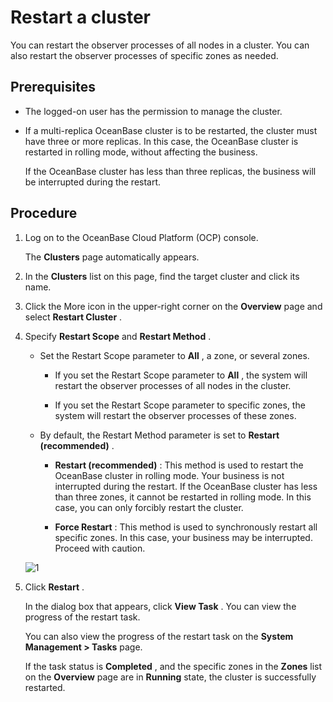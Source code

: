 # Restart a cluster

You can restart the observer processes of all nodes in a cluster. You can also restart the observer processes of specific zones as needed.

## Prerequisites

* The logged-on user has the permission to manage the cluster.

* If a multi-replica OceanBase cluster is to be restarted, the cluster must have three or more replicas. In this case, the OceanBase cluster is restarted in rolling mode, without affecting the business.

  If the OceanBase cluster has less than three replicas, the business will be interrupted during the restart.
  
## Procedure

1. Log on to the OceanBase Cloud Platform (OCP) console.

   The **Clusters** page automatically appears.

2. In the **Clusters** list on this page, find the target cluster and click its name.

3. Click the More icon in the upper-right corner on the **Overview** page and select **Restart Cluster** .

4. Specify **Restart Scope** and **Restart Method** .

   * Set the Restart Scope parameter to **All** , a zone, or several zones.

     * If you set the Restart Scope parameter to **All** , the system will restart the observer processes of all nodes in the cluster.

     * If you set the Restart Scope parameter to specific zones, the system will restart the observer processes of these zones.

   * By default, the Restart Method parameter is set to **Restart (recommended)** .

     * **Restart (recommended)** : This method is used to restart the OceanBase cluster in rolling mode. Your business is not interrupted during the restart. If the OceanBase cluster has less than three zones, it cannot be restarted in rolling mode. In this case, you can only forcibly restart the cluster.

     * **Force Restart** : This method is used to synchronously restart all specific zones. In this case, your business may be interrupted. Proceed with caution.
  
    ![1](https://obbusiness-private.oss-cn-shanghai.aliyuncs.com/doc/img/ocp/%E9%87%8D%E5%90%AF%E9%9B%86%E7%BE%A42.png)

5. Click **Restart** .

   In the dialog box that appears, click **View Task** . You can view the progress of the restart task.

   You can also view the progress of the restart task on the **System Management \> Tasks** page.

   If the task status is **Completed** , and the specific zones in the **Zones** list on the **Overview** page are in **Running** state, the cluster is successfully restarted.
